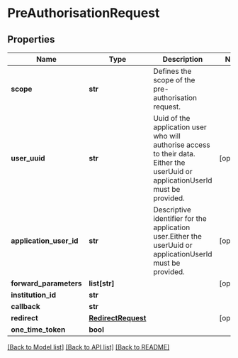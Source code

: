 # PreAuthorisationRequest

## Properties
Name | Type | Description | Notes
------------ | ------------- | ------------- | -------------
**scope** | **str** | Defines the scope of the pre-authorisation request. | 
**user_uuid** | **str** | Uuid of the application user who will authorise access to their data. Either the userUuid or applicationUserId must be provided. | [optional] 
**application_user_id** | **str** | Descriptive identifier for the application user.Either the userUuid or applicationUserId must be provided. | [optional] 
**forward_parameters** | **list[str]** |  | [optional] 
**institution_id** | **str** |  | 
**callback** | **str** |  | 
**redirect** | [**RedirectRequest**](RedirectRequest.md) |  | [optional] 
**one_time_token** | **bool** |  | 

[[Back to Model list]](../README.md#documentation-for-models) [[Back to API list]](../README.md#documentation-for-api-endpoints) [[Back to README]](../README.md)


